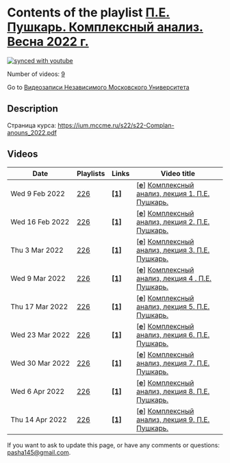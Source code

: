 # Contents of the playlist [П.Е. Пушкарь. Комплексный анализ. Весна 2022 г.](https://www.youtube.com/playlist?list=PLp9ABVh6_x4ELB2PejQzNc1NH4ZAT1d0z)

[![synced with youtube](https://img.shields.io/github/last-commit/mathphysschool/mathphysschool.github.io/autoupdate1?label=synced%20with%20youtube)](https://github.com/mathphysschool/mathphysschool.github.io/commits/autoupdate1)

Number of videos: [9](#videos)

Go to [Видеозаписи Независимого Московского Университета](../README.md)

## Description

Страница курса:
<https://ium.mccme.ru/s22/s22-Complan-anouns_2022.pdf>

## Videos

|Date|Playlists|Links|Video title|
|---|---|---|---|
| Wed&nbsp;9&nbsp;Feb&nbsp;2022 | [226](../playlists/226 "П.Е. Пушкарь. Комплексный анализ. Весна 2022 г.") | [**[1]**](https://ium.mccme.ru/s22/s22-complan.html) | [[**e**](https://studio.youtube.com/video/r-kNXbwihhE/edit "Edit")] [Комплексный анализ, лекция 1. П.Е. Пушкарь.](https://www.youtube.com/watch?v=r-kNXbwihhE&list=PLp9ABVh6_x4ELB2PejQzNc1NH4ZAT1d0z "Страница курса:&#013;https://ium.mccme.ru/s22/s22-complan.html") |
| Wed&nbsp;16&nbsp;Feb&nbsp;2022 | [226](../playlists/226 "П.Е. Пушкарь. Комплексный анализ. Весна 2022 г.") | [**[1]**](https://ium.mccme.ru/s22/s22-complan.html) | [[**e**](https://studio.youtube.com/video/TsbyhUczT-0/edit "Edit")] [Комплексный анализ, лекция 2. П.Е. Пушкарь.](https://www.youtube.com/watch?v=TsbyhUczT-0&list=PLp9ABVh6_x4ELB2PejQzNc1NH4ZAT1d0z "Страница курса:&#013;https://ium.mccme.ru/s22/s22-complan.html") |
| Thu&nbsp;3&nbsp;Mar&nbsp;2022 | [226](../playlists/226 "П.Е. Пушкарь. Комплексный анализ. Весна 2022 г.") | [**[1]**](https://ium.mccme.ru/s22/s22-complan.html) | [[**e**](https://studio.youtube.com/video/lK5l_htLXX4/edit "Edit")] [Комплексный анализ, лекция 3. П.Е. Пушкарь.](https://www.youtube.com/watch?v=lK5l_htLXX4&list=PLp9ABVh6_x4ELB2PejQzNc1NH4ZAT1d0z "Страница курса:&#013;https://ium.mccme.ru/s22/s22-complan.html") |
| Wed&nbsp;9&nbsp;Mar&nbsp;2022 | [226](../playlists/226 "П.Е. Пушкарь. Комплексный анализ. Весна 2022 г.") | [**[1]**](https://ium.mccme.ru/s22/s22-complan.html) | [[**e**](https://studio.youtube.com/video/4OTLy4H2bVM/edit "Edit")] [Комплексный анализ, лекция 4 . П.Е. Пушкарь.](https://www.youtube.com/watch?v=4OTLy4H2bVM&list=PLp9ABVh6_x4ELB2PejQzNc1NH4ZAT1d0z "Страница курса:&#013;https://ium.mccme.ru/s22/s22-complan.html") |
| Thu&nbsp;17&nbsp;Mar&nbsp;2022 | [226](../playlists/226 "П.Е. Пушкарь. Комплексный анализ. Весна 2022 г.") | [**[1]**](https://ium.mccme.ru/s22/s22-complan.html) | [[**e**](https://studio.youtube.com/video/RQh-djGMpYc/edit "Edit")] [Комплексный анализ, лекция 5. П.Е. Пушкарь.](https://www.youtube.com/watch?v=RQh-djGMpYc&list=PLp9ABVh6_x4ELB2PejQzNc1NH4ZAT1d0z "Страница курса:&#013;https://ium.mccme.ru/s22/s22-complan.html") |
| Wed&nbsp;23&nbsp;Mar&nbsp;2022 | [226](../playlists/226 "П.Е. Пушкарь. Комплексный анализ. Весна 2022 г.") | [**[1]**](https://ium.mccme.ru/s22/s22-complan.html) | [[**e**](https://studio.youtube.com/video/lBSve033oeA/edit "Edit")] [Комплексный анализ, лекция 6. П.Е. Пушкарь.](https://www.youtube.com/watch?v=lBSve033oeA&list=PLp9ABVh6_x4ELB2PejQzNc1NH4ZAT1d0z "Страница курса:&#013;https://ium.mccme.ru/s22/s22-complan.html") |
| Wed&nbsp;30&nbsp;Mar&nbsp;2022 | [226](../playlists/226 "П.Е. Пушкарь. Комплексный анализ. Весна 2022 г.") | [**[1]**](https://ium.mccme.ru/s22/s22-complan.html) | [[**e**](https://studio.youtube.com/video/JdoJ2Tm6vBo/edit "Edit")] [Комплексный анализ, лекция 7. П.Е. Пушкарь.](https://www.youtube.com/watch?v=JdoJ2Tm6vBo&list=PLp9ABVh6_x4ELB2PejQzNc1NH4ZAT1d0z "Страница курса:&#013;https://ium.mccme.ru/s22/s22-complan.html") |
| Wed&nbsp;6&nbsp;Apr&nbsp;2022 | [226](../playlists/226 "П.Е. Пушкарь. Комплексный анализ. Весна 2022 г.") | [**[1]**](https://ium.mccme.ru/s22/s22-complan.html) | [[**e**](https://studio.youtube.com/video/0saePO1szww/edit "Edit")] [Комплексный анализ, лекция 8. П.Е. Пушкарь.](https://www.youtube.com/watch?v=0saePO1szww&list=PLp9ABVh6_x4ELB2PejQzNc1NH4ZAT1d0z "Страница курса:&#013;https://ium.mccme.ru/s22/s22-complan.html") |
| Thu&nbsp;14&nbsp;Apr&nbsp;2022 | [226](../playlists/226 "П.Е. Пушкарь. Комплексный анализ. Весна 2022 г.") | [**[1]**](https://ium.mccme.ru/s22/s22-complan.html) | [[**e**](https://studio.youtube.com/video/hdzpZ4OrTpY/edit "Edit")] [Комплексный анализ, лекция 9. П.Е. Пушкарь.](https://www.youtube.com/watch?v=hdzpZ4OrTpY&list=PLp9ABVh6_x4ELB2PejQzNc1NH4ZAT1d0z "Страница курса:&#013;https://ium.mccme.ru/s22/s22-complan.html") |


 If you want to ask to update this page, or have any comments or questions: <pasha145@gmail.com>.